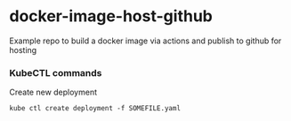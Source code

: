 # docker-image-host-github
Example repo to build a docker image via actions and publish to github for hosting


### KubeCTL commands

Create new deployment 

`kube ctl create deployment -f SOMEFILE.yaml`
